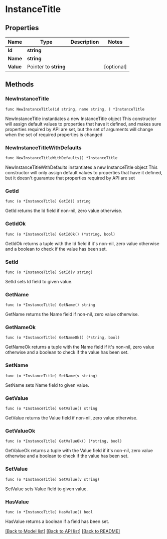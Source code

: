 # InstanceTitle

## Properties

Name | Type | Description | Notes
------------ | ------------- | ------------- | -------------
**Id** | **string** |  | 
**Name** | **string** |  | 
**Value** | Pointer to **string** |  | [optional] 

## Methods

### NewInstanceTitle

`func NewInstanceTitle(id string, name string, ) *InstanceTitle`

NewInstanceTitle instantiates a new InstanceTitle object
This constructor will assign default values to properties that have it defined,
and makes sure properties required by API are set, but the set of arguments
will change when the set of required properties is changed

### NewInstanceTitleWithDefaults

`func NewInstanceTitleWithDefaults() *InstanceTitle`

NewInstanceTitleWithDefaults instantiates a new InstanceTitle object
This constructor will only assign default values to properties that have it defined,
but it doesn't guarantee that properties required by API are set

### GetId

`func (o *InstanceTitle) GetId() string`

GetId returns the Id field if non-nil, zero value otherwise.

### GetIdOk

`func (o *InstanceTitle) GetIdOk() (*string, bool)`

GetIdOk returns a tuple with the Id field if it's non-nil, zero value otherwise
and a boolean to check if the value has been set.

### SetId

`func (o *InstanceTitle) SetId(v string)`

SetId sets Id field to given value.


### GetName

`func (o *InstanceTitle) GetName() string`

GetName returns the Name field if non-nil, zero value otherwise.

### GetNameOk

`func (o *InstanceTitle) GetNameOk() (*string, bool)`

GetNameOk returns a tuple with the Name field if it's non-nil, zero value otherwise
and a boolean to check if the value has been set.

### SetName

`func (o *InstanceTitle) SetName(v string)`

SetName sets Name field to given value.


### GetValue

`func (o *InstanceTitle) GetValue() string`

GetValue returns the Value field if non-nil, zero value otherwise.

### GetValueOk

`func (o *InstanceTitle) GetValueOk() (*string, bool)`

GetValueOk returns a tuple with the Value field if it's non-nil, zero value otherwise
and a boolean to check if the value has been set.

### SetValue

`func (o *InstanceTitle) SetValue(v string)`

SetValue sets Value field to given value.

### HasValue

`func (o *InstanceTitle) HasValue() bool`

HasValue returns a boolean if a field has been set.


[[Back to Model list]](../README.md#documentation-for-models) [[Back to API list]](../README.md#documentation-for-api-endpoints) [[Back to README]](../README.md)


